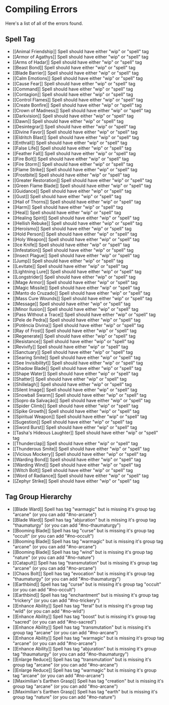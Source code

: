 # Compiling Errors
Here's a list of all of the errors found.

## Spell Tag
- [[Animal Friendship]] Spell should have either "wip" or "spell" tag
- [[Armor of Agathys]] Spell should have either "wip" or "spell" tag
- [[Arms of Hadar]] Spell should have either "wip" or "spell" tag
- [[Beast Bond]] Spell should have either "wip" or "spell" tag
- [[Blade Barrier]] Spell should have either "wip" or "spell" tag
- [[Calm Emotions]] Spell should have either "wip" or "spell" tag
- [[Cause Fear]] Spell should have either "wip" or "spell" tag
- [[Command]] Spell should have either "wip" or "spell" tag
- [[Contagion]] Spell should have either "wip" or "spell" tag
- [[Control Flames]] Spell should have either "wip" or "spell" tag
- [[Create Bonfire]] Spell should have either "wip" or "spell" tag
- [[Crown of Madness]] Spell should have either "wip" or "spell" tag
- [[Darkvision]] Spell should have either "wip" or "spell" tag
- [[Dawn]] Spell should have either "wip" or "spell" tag
- [[Desintegrar]] Spell should have either "wip" or "spell" tag
- [[Divine Favor]] Spell should have either "wip" or "spell" tag
- [[Eldritch Blast]] Spell should have either "wip" or "spell" tag
- [[Enthrall]] Spell should have either "wip" or "spell" tag
- [[False Life]] Spell should have either "wip" or "spell" tag
- [[Feather Fall]] Spell should have either "wip" or "spell" tag
- [[Fire Bolt]] Spell should have either "wip" or "spell" tag
- [[Fire Storm]] Spell should have either "wip" or "spell" tag
- [[Flame Strike]] Spell should have either "wip" or "spell" tag
- [[Frostbite]] Spell should have either "wip" or "spell" tag
- [[Greater Restoration]] Spell should have either "wip" or "spell" tag
- [[Green Flame Blade]] Spell should have either "wip" or "spell" tag
- [[Guidance]] Spell should have either "wip" or "spell" tag
- [[Gust]] Spell should have either "wip" or "spell" tag
- [[Hail of Thorns]] Spell should have either "wip" or "spell" tag
- [[Harm]] Spell should have either "wip" or "spell" tag
- [[Heal]] Spell should have either "wip" or "spell" tag
- [[Healing Spirit]] Spell should have either "wip" or "spell" tag
- [[Hellish Rebuke]] Spell should have either "wip" or "spell" tag
- [[Heroísmo]] Spell should have either "wip" or "spell" tag
- [[Hold Person]] Spell should have either "wip" or "spell" tag
- [[Holy Weapon]] Spell should have either "wip" or "spell" tag
- [[Ice Knife]] Spell should have either "wip" or "spell" tag
- [[Infestation]] Spell should have either "wip" or "spell" tag
- [[Insect Plague]] Spell should have either "wip" or "spell" tag
- [[Jump]] Spell should have either "wip" or "spell" tag
- [[Levitate]] Spell should have either "wip" or "spell" tag
- [[Lightning Lure]] Spell should have either "wip" or "spell" tag
- [[Longstrider]] Spell should have either "wip" or "spell" tag
- [[Mage Armor]] Spell should have either "wip" or "spell" tag
- [[Magic Missile]] Spell should have either "wip" or "spell" tag
- [[Manto do Cruzado]] Spell should have either "wip" or "spell" tag
- [[Mass Cure Wounds]] Spell should have either "wip" or "spell" tag
- [[Message]] Spell should have either "wip" or "spell" tag
- [[Minor Ilusion]] Spell should have either "wip" or "spell" tag
- [[Pass Without a Trace]] Spell should have either "wip" or "spell" tag
- [[Pele de Pedra]] Spell should have either "wip" or "spell" tag
- [[Potência Divina]] Spell should have either "wip" or "spell" tag
- [[Ray of Frost]] Spell should have either "wip" or "spell" tag
- [[Regenerate]] Spell should have either "wip" or "spell" tag
- [[Resistance]] Spell should have either "wip" or "spell" tag
- [[Revivify]] Spell should have either "wip" or "spell" tag
- [[Sanctuary]] Spell should have either "wip" or "spell" tag
- [[Searing Smite]] Spell should have either "wip" or "spell" tag
- [[See Invisibilityt]] Spell should have either "wip" or "spell" tag
- [[Shadow Blade]] Spell should have either "wip" or "spell" tag
- [[Shape Water]] Spell should have either "wip" or "spell" tag
- [[Shatter]] Spell should have either "wip" or "spell" tag
- [[Shillelagh]] Spell should have either "wip" or "spell" tag
- [[Silent Image]] Spell should have either "wip" or "spell" tag
- [[Snowball Swarm]] Spell should have either "wip" or "spell" tag
- [[Sopro da Salvação]] Spell should have either "wip" or "spell" tag
- [[Spider Climb]] Spell should have either "wip" or "spell" tag
- [[Spike Growth]] Spell should have either "wip" or "spell" tag
- [[Spiritual Weapon]] Spell should have either "wip" or "spell" tag
- [[Sugestion]] Spell should have either "wip" or "spell" tag
- [[Sword Burst]] Spell should have either "wip" or "spell" tag
- [[Tasha's Hideous Laughter]] Spell should have either "wip" or "spell" tag
- [[Thunderclap]] Spell should have either "wip" or "spell" tag
- [[Thunderous Smite]] Spell should have either "wip" or "spell" tag
- [[Vicious Mockery]] Spell should have either "wip" or "spell" tag
- [[Warding Bond]] Spell should have either "wip" or "spell" tag
- [[Warding Wind]] Spell should have either "wip" or "spell" tag
- [[Witch Bolt]] Spell should have either "wip" or "spell" tag
- [[Word of Radiance]] Spell should have either "wip" or "spell" tag
- [[Zephyr Strike]] Spell should have either "wip" or "spell" tag

## Tag Group Hierarchy
- [[Blade Ward]] Spell has tag "warmagic" but is missing it's group tag "arcane" (or you can add "#no-arcane")
- [[Blade Ward]] Spell has tag "abjuration" but is missing it's group tag "thaumaturgy" (or you can add "#no-thaumaturgy")
- [[Booming Blade]] Spell has tag "curse" but is missing it's group tag "occult" (or you can add "#no-occult")
- [[Booming Blade]] Spell has tag "warmagic" but is missing it's group tag "arcane" (or you can add "#no-arcane")
- [[Booming Blade]] Spell has tag "wind" but is missing it's group tag "nature" (or you can add "#no-nature")
- [[Catapult]] Spell has tag "transmutation" but is missing it's group tag "arcane" (or you can add "#no-arcane")
- [[Chaos Bolt]] Spell has tag "evocation" but is missing it's group tag "thaumaturgy" (or you can add "#no-thaumaturgy")
- [[Earthbind]] Spell has tag "curse" but is missing it's group tag "occult" (or you can add "#no-occult")
- [[Earthbind]] Spell has tag "enchantment" but is missing it's group tag "trickery" (or you can add "#no-trickery")
- [[Enhance Ability]] Spell has tag "feral" but is missing it's group tag "wild" (or you can add "#no-wild")
- [[Enhance Ability]] Spell has tag "boost" but is missing it's group tag "sacred" (or you can add "#no-sacred")
- [[Enhance Ability]] Spell has tag "transmutation" but is missing it's group tag "arcane" (or you can add "#no-arcane")
- [[Enhance Ability]] Spell has tag "warmagic" but is missing it's group tag "arcane" (or you can add "#no-arcane")
- [[Enhance Ability]] Spell has tag "abjuration" but is missing it's group tag "thaumaturgy" (or you can add "#no-thaumaturgy")
- [[Enlarge Reduce]] Spell has tag "transmutation" but is missing it's group tag "arcane" (or you can add "#no-arcane")
- [[Enlarge Reduce]] Spell has tag "warmagic" but is missing it's group tag "arcane" (or you can add "#no-arcane")
- [[Maximilian's Earthen Grasp]] Spell has tag "creation" but is missing it's group tag "arcane" (or you can add "#no-arcane")
- [[Maximilian's Earthen Grasp]] Spell has tag "earth" but is missing it's group tag "nature" (or you can add "#no-nature")